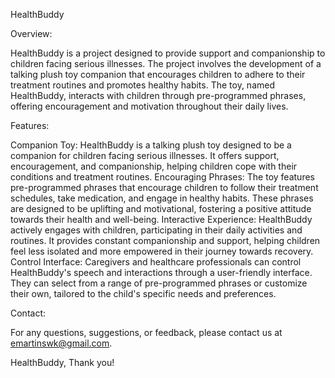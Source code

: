 HealthBuddy

Overview:

HealthBuddy is a project designed to provide support and companionship to children facing serious illnesses. The project involves the development of a talking plush toy companion that encourages children to adhere to their treatment routines and promotes healthy habits. The toy, named HealthBuddy, interacts with children through pre-programmed phrases, offering encouragement and motivation throughout their daily lives.

Features:

Companion Toy: HealthBuddy is a talking plush toy designed to be a companion for children facing serious illnesses. It offers support, encouragement, and companionship, helping children cope with their conditions and treatment routines.
Encouraging Phrases: The toy features pre-programmed phrases that encourage children to follow their treatment schedules, take medication, and engage in healthy habits. These phrases are designed to be uplifting and motivational, fostering a positive attitude towards their health and well-being.
Interactive Experience: HealthBuddy actively engages with children, participating in their daily activities and routines. It provides constant companionship and support, helping children feel less isolated and more empowered in their journey towards recovery.
Control Interface: Caregivers and healthcare professionals can control HealthBuddy's speech and interactions through a user-friendly interface. They can select from a range of pre-programmed phrases or customize their own, tailored to the child's specific needs and preferences.

Contact:

For any questions, suggestions, or feedback, please contact us at emartinswk@gmail.com.

HealthBuddy,
Thank you!
